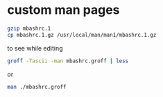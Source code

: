# custom man pages

```bash
gzip mbashrc.1
cp mbashrc.1.gz /usr/local/man/man1/mbashrc.1.gz
```
to see while editing
```bash
groff -Tascii -man mbashrc.groff | less
```
or
```bash
man ./mbashrc.groff
```
